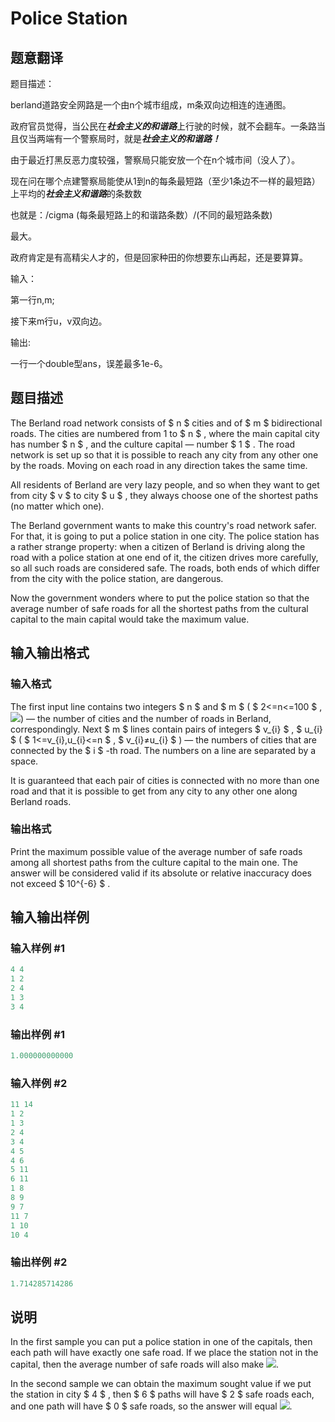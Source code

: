 # Police Station

## 题意翻译

题目描述：

berland道路安全网路是一个由n个城市组成，m条双向边相连的连通图。

政府官员觉得，当公民在***社会主义的和谐路***上行驶的时候，就不会翻车。一条路当且仅当两端有一个警察局时，就是***社会主义的和谐路！***

由于最近打黑反恶力度较强，警察局只能安放一个在n个城市间（没人了）。

现在问在哪个点建警察局能使从1到n的每条最短路（至少1条边不一样的最短路）上平均的***社会主义和谐路***的条数数

也就是：/cigma (每条最短路上的和谐路条数）/(不同的最短路条数)

最大。

政府肯定是有高精尖人才的，但是回家种田的你想要东山再起，还是要算算。

输入：

第一行n,m;

接下来m行u，v双向边。

输出:

一行一个double型ans，误差最多1e-6。

## 题目描述

The Berland road network consists of $ n $ cities and of $ m $ bidirectional roads. The cities are numbered from 1 to $ n $ , where the main capital city has number $ n $ , and the culture capital — number $ 1 $ . The road network is set up so that it is possible to reach any city from any other one by the roads. Moving on each road in any direction takes the same time.

All residents of Berland are very lazy people, and so when they want to get from city $ v $ to city $ u $ , they always choose one of the shortest paths (no matter which one).

The Berland government wants to make this country's road network safer. For that, it is going to put a police station in one city. The police station has a rather strange property: when a citizen of Berland is driving along the road with a police station at one end of it, the citizen drives more carefully, so all such roads are considered safe. The roads, both ends of which differ from the city with the police station, are dangerous.

Now the government wonders where to put the police station so that the average number of safe roads for all the shortest paths from the cultural capital to the main capital would take the maximum value.

## 输入输出格式

### 输入格式

The first input line contains two integers $ n $ and $ m $ ( $ 2<=n<=100 $ , ![](https://cdn.luogu.com.cn/upload/vjudge_pic/CF208C/9b7bf31ae68e1d60fef65c569392a7802b189697.png)) — the number of cities and the number of roads in Berland, correspondingly. Next $ m $ lines contain pairs of integers $ v_{i} $ , $ u_{i} $ ( $ 1<=v_{i},u_{i}<=n $ , $ v_{i}≠u_{i} $ ) — the numbers of cities that are connected by the $ i $ -th road. The numbers on a line are separated by a space.

It is guaranteed that each pair of cities is connected with no more than one road and that it is possible to get from any city to any other one along Berland roads.

### 输出格式

Print the maximum possible value of the average number of safe roads among all shortest paths from the culture capital to the main one. The answer will be considered valid if its absolute or relative inaccuracy does not exceed $ 10^{-6} $ .

## 输入输出样例

### 输入样例 #1

```cpp
4 4
1 2
2 4
1 3
3 4

```
### 输出样例 #1

```cpp
1.000000000000

```
### 输入样例 #2

```cpp
11 14
1 2
1 3
2 4
3 4
4 5
4 6
5 11
6 11
1 8
8 9
9 7
11 7
1 10
10 4

```
### 输出样例 #2

```cpp
1.714285714286

```
## 说明

In the first sample you can put a police station in one of the capitals, then each path will have exactly one safe road. If we place the station not in the capital, then the average number of safe roads will also make ![](https://cdn.luogu.com.cn/upload/vjudge_pic/CF208C/4f500a162714534e43b066c5f5f2d811a8bad225.png).

In the second sample we can obtain the maximum sought value if we put the station in city $ 4 $ , then $ 6 $ paths will have $ 2 $ safe roads each, and one path will have $ 0 $ safe roads, so the answer will equal ![](https://cdn.luogu.com.cn/upload/vjudge_pic/CF208C/1f07abb000fedcaa79d701679480aab65a6674db.png).

